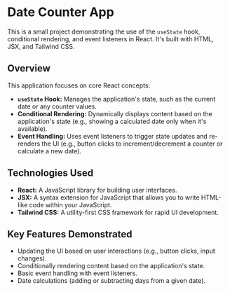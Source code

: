 # Date Counter App

This is a small project demonstrating the use of the `useState` hook, conditional rendering, and event listeners in React. It's built with HTML, JSX, and Tailwind CSS.

## Overview

This application focuses on core React concepts:

*   **`useState` Hook:** Manages the application's state, such as the current date or any counter values.
*   **Conditional Rendering:** Dynamically displays content based on the application's state (e.g., showing a calculated date only when it's available).
*   **Event Handling:** Uses event listeners to trigger state updates and re-renders the UI (e.g., button clicks to increment/decrement a counter or calculate a new date).

## Technologies Used

*   **React:** A JavaScript library for building user interfaces.
*   **JSX:** A syntax extension for JavaScript that allows you to write HTML-like code within your JavaScript.
*   **Tailwind CSS:** A utility-first CSS framework for rapid UI development.

## Key Features Demonstrated

*   Updating the UI based on user interactions (e.g., button clicks, input changes).
*   Conditionally rendering content based on the application's state.
*   Basic event handling with event listeners.
*   Date calculations (adding or subtracting days from a given date).

